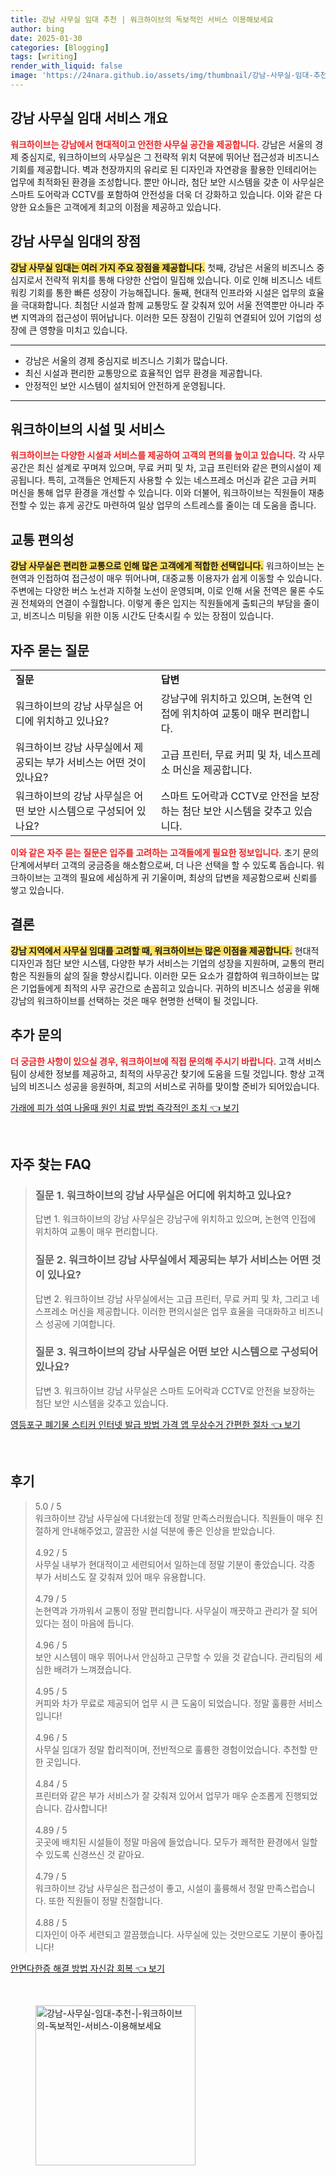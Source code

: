```yaml
---
title: 강남 사무실 임대 추천 | 워크하이브의 독보적인 서비스 이용해보세요
author: bing
date: 2025-01-30
categories: [Blogging]
tags: [writing]
render_with_liquid: false
image: 'https://24nara.github.io/assets/img/thumbnail/강남-사무실-임대-추천-|-워크하이브의-독보적인-서비스-이용해보세요.webp'
---
```



<h2 id='강남 사무실 임대 서비스 개요'>강남 사무실 임대 서비스 개요</h2>

<p><b><span style="color: #ee2323;">워크하이브는 강남에서 현대적이고 안전한 사무실 공간을 제공합니다.</span></b> 강남은 서울의 경제 중심지로, 워크하이브의 사무실은 그 전략적 위치 덕분에 뛰어난 접근성과 비즈니스 기회를 제공합니다. 벽과 천장까지의 유리로 된 디자인과 자연광을 활용한 인테리어는 업무에 최적화된 환경을 조성합니다. 뿐만 아니라, 첨단 보안 시스템을 갖춘 이 사무실은 스마트 도어락과 CCTV를 포함하여 안전성을 더욱 더 강화하고 있습니다. 이와 같은 다양한 요소들은 고객에게 최고의 이점을 제공하고 있습니다.</p>

<h2 id='강남 사무실 임대의 장점'>강남 사무실 임대의 장점</h2>

<p><b><span style="background-color: #ffe066;">강남 사무실 임대는 여러 가지 주요 장점을 제공합니다.</span></b> 첫째, 강남은 서울의 비즈니스 중심지로서 전략적 위치를 통해 다양한 산업이 밀집해 있습니다. 이로 인해 비즈니스 네트워킹 기회를 통한 빠른 성장이 가능해집니다. 둘째, 현대적 인프라와 시설은 업무의 효율을 극대화합니다. 최첨단 시설과 함께 교통망도 잘 갖춰져 있어 서울 전역뿐만 아니라 주변 지역과의 접근성이 뛰어납니다. 이러한 모든 장점이 긴밀히 연결되어 있어 기업의 성장에 큰 영향을 미치고 있습니다.</p>

<hr />

<ul>
    <li>강남은 서울의 경제 중심지로 비즈니스 기회가 많습니다.</li>
    <li>최신 시설과 편리한 교통망으로 효율적인 업무 환경을 제공합니다.</li>
    <li>안정적인 보안 시스템이 설치되어 안전하게 운영됩니다.</li>
</ul>

<hr />

<h2 id='워크하이브의 시설 및 서비스'>워크하이브의 시설 및 서비스</h2>

<p><b><span style="color: #ee2323;">워크하이브는 다양한 시설과 서비스를 제공하여 고객의 편의를 높이고 있습니다.</span></b> 각 사무공간은 최신 설계로 꾸며져 있으며, 무료 커피 및 차, 고급 프린터와 같은 편의시설이 제공됩니다. 특히, 고객들은 언제든지 사용할 수 있는 네스프레소 머신과 같은 고급 커피 머신을 통해 업무 환경을 개선할 수 있습니다. 이와 더불어, 워크하이브는 직원들이 재충전할 수 있는 휴게 공간도 마련하여 일상 업무의 스트레스를 줄이는 데 도움을 줍니다.</p>

<h2 id='교통 편의성'>교통 편의성</h2>

<p><b><span style="background-color: #ffe066;">강남 사무실은 편리한 교통으로 인해 많은 고객에게 적합한 선택입니다.</span></b> 워크하이브는 논현역과 인접하여 접근성이 매우 뛰어나며, 대중교통 이용자가 쉽게 이동할 수 있습니다. 주변에는 다양한 버스 노선과 지하철 노선이 운영되며, 이로 인해 서울 전역은 물론 수도권 전체와의 연결이 수월합니다. 이렇게 좋은 입지는 직원들에게 출퇴근의 부담을 줄이고, 비즈니스 미팅을 위한 이동 시간도 단축시킬 수 있는 장점이 있습니다.</p>

<h2 id='자주 묻는 질문'>자주 묻는 질문</h2>

<table>
    <tr>
        <td><b>질문</b></td>
        <td><b>답변</b></td>
    </tr>
    <tr>
        <td>워크하이브의 강남 사무실은 어디에 위치하고 있나요?</td>
        <td>강남구에 위치하고 있으며, 논현역 인접에 위치하여 교통이 매우 편리합니다.</td>
    </tr>
    <tr>
        <td>워크하이브 강남 사무실에서 제공되는 부가 서비스는 어떤 것이 있나요?</td>
        <td>고급 프린터, 무료 커피 및 차, 네스프레소 머신을 제공합니다.</td>
    </tr>
    <tr>
        <td>워크하이브의 강남 사무실은 어떤 보안 시스템으로 구성되어 있나요?</td>
        <td>스마트 도어락과 CCTV로 안전을 보장하는 첨단 보안 시스템을 갖추고 있습니다.</td>
    </tr>
</table>

<p><b><span style="color: #ee2323;">이와 같은 자주 묻는 질문은 입주를 고려하는 고객들에게 필요한 정보입니다.</span></b> 초기 문의 단계에서부터 고객의 궁금증을 해소함으로써, 더 나은 선택을 할 수 있도록 돕습니다. 워크하이브는 고객의 필요에 세심하게 귀 기울이며, 최상의 답변을 제공함으로써 신뢰를 쌓고 있습니다.</p>

<h2 id='결론'>결론</h2>

<p><b><span style="background-color: #ffe066;">강남 지역에서 사무실 임대를 고려할 때, 워크하이브는 많은 이점을 제공합니다.</span></b> 현대적 디자인과 첨단 보안 시스템, 다양한 부가 서비스는 기업의 성장을 지원하며, 교통의 편리함은 직원들의 삶의 질을 향상시킵니다. 이러한 모든 요소가 결합하여 워크하이브는 많은 기업들에게 최적의 사무 공간으로 손꼽히고 있습니다. 귀하의 비즈니스 성공을 위해 강남의 워크하이브를 선택하는 것은 매우 현명한 선택이 될 것입니다.</p>

<h2 id='추가 문의'>추가 문의</h2>

<p><b><span style="color: #ee2323;">더 궁금한 사항이 있으실 경우, 워크하이브에 직접 문의해 주시기 바랍니다.</span></b> 고객 서비스 팀이 상세한 정보를 제공하고, 최적의 사무공간 찾기에 도움을 드릴 것입니다. 항상 고객님의 비즈니스 성공을 응원하며, 최고의 서비스로 귀하를 맞이할 준비가 되어있습니다.</p>


<p><a class="click-button" title="가래에 피가 섞여 나올때 원인 치료 방법 즉각적인 조치" href="https://24nara.github.io/posts/%EA%B0%80%EB%9E%98%EC%97%90-%ED%94%BC%EA%B0%80-%EC%84%9E%EC%97%AC-%EB%82%98%EC%98%AC%EB%95%8C-%EC%9B%90%EC%9D%B8-%EC%B9%98%EB%A3%8C-%EB%B0%A9%EB%B2%95-%EC%A6%89%EA%B0%81%EC%A0%81%EC%9D%B8-%EC%A1%B0%EC%B9%98/" rel="dofollow">가래에 피가 섞여 나올때 원인 치료 방법 즉각적인 조치 👈 보기</a></p><br>
<h2 id='자주_찾는_FAQ'>자주 찾는 FAQ</h2>
<div itemscope="" itemtype="https://schema.org/FAQPage"> 
<blockquote> 
<div itemscope="" itemprop="mainEntity" itemtype="https://schema.org/Question"> 
<h3 itemprop="name">질문 1. 워크하이브의 강남 사무실은 어디에 위치하고 있나요?</h3> 
<div itemscope="" itemprop="acceptedAnswer" itemtype="https://schema.org/Answer"> 
<span itemprop="text"> 
<p>답변 1. 워크하이브의 강남 사무실은 강남구에 위치하고 있으며, 논현역 인접에 위치하여 교통이 매우 편리합니다.</p> 
</span> 
</div> 
</div> 

<div itemscope="" itemprop="mainEntity" itemtype="https://schema.org/Question"> 
<h3 itemprop="name">질문 2. 워크하이브 강남 사무실에서 제공되는 부가 서비스는 어떤 것이 있나요?</h3> 
<div itemscope="" itemprop="acceptedAnswer" itemtype="https://schema.org/Answer"> 
<span itemprop="text"> 
<p>답변 2. 워크하이브 강남 사무실에서는 고급 프린터, 무료 커피 및 차, 그리고 네스프레소 머신을 제공합니다. 이러한 편의시설은 업무 효율을 극대화하고 비즈니스 성공에 기여합니다.</p> 
</span> 
</div> 
</div> 

<div itemscope="" itemprop="mainEntity" itemtype="https://schema.org/Question"> 
<h3 itemprop="name">질문 3. 워크하이브의 강남 사무실은 어떤 보안 시스템으로 구성되어 있나요?</h3> 
<div itemscope="" itemprop="acceptedAnswer" itemtype="https://schema.org/Answer"> 
<span itemprop="text"> 
<p>답변 3. 워크하이브 강남 사무실은 스마트 도어락과 CCTV로 안전을 보장하는 첨단 보안 시스템을 갖추고 있습니다.</p> 
</span> 
</div> 
</div> 

</blockquote> 
</div>
<p><a class="click-button" title="영등포구 폐기물 스티커 인터넷 발급 방법 가격 앱 무상수거 간편한 절차" href="https://24nara.github.io/posts/%EC%98%81%EB%93%B1%ED%8F%AC%EA%B5%AC-%ED%8F%90%EA%B8%B0%EB%AC%BC-%EC%8A%A4%ED%8B%B0%EC%BB%A4-%EC%9D%B8%ED%84%B0%EB%84%B7-%EB%B0%9C%EA%B8%89-%EB%B0%A9%EB%B2%95-%EA%B0%80%EA%B2%A9-%EC%95%B1-%EB%AC%B4%EC%83%81%EC%88%98%EA%B1%B0-%EA%B0%84%ED%8E%B8%ED%95%9C-%EC%A0%88%EC%B0%A8/" rel="dofollow">영등포구 폐기물 스티커 인터넷 발급 방법 가격 앱 무상수거 간편한 절차 👈 보기</a></p><br>
<h2 id='후기'>후기</h2>
<div itemscope itemtype="https://schema.org/Product">
  <blockquote>
  <div itemprop="review" itemscope itemtype="https://schema.org/Review">
      <div itemprop="reviewRating" itemscope itemtype="https://schema.org/Rating"> <span itemprop="ratingValue">5.0</span> / <span itemprop="bestRating">5</span> </div>
      <span itemprop="reviewBody">워크하이브 강남 사무실에 다녀왔는데 정말 만족스러웠습니다. 직원들이 매우 친절하게 안내해주었고, 깔끔한 시설 덕분에 좋은 인상을 받았습니다.</span>
  </div>
  <br>
  <div itemprop="review" itemscope itemtype="https://schema.org/Review">
      <div itemprop="reviewRating" itemscope itemtype="https://schema.org/Rating"> <span itemprop="ratingValue">4.92</span> / <span itemprop="bestRating">5</span> </div>
      <span itemprop="reviewBody">사무실 내부가 현대적이고 세련되어서 일하는데 정말 기분이 좋았습니다. 각종 부가 서비스도 잘 갖춰져 있어 매우 유용합니다.</span>
  </div>
  <br>
  <div itemprop="review" itemscope itemtype="https://schema.org/Review">
      <div itemprop="reviewRating" itemscope itemtype="https://schema.org/Rating"> <span itemprop="ratingValue">4.79</span> / <span itemprop="bestRating">5</span> </div>
      <span itemprop="reviewBody">논현역과 가까워서 교통이 정말 편리합니다. 사무실이 깨끗하고 관리가 잘 되어 있다는 점이 마음에 듭니다.</span>
  </div>
  <br>
  <div itemprop="review" itemscope itemtype="https://schema.org/Review">
      <div itemprop="reviewRating" itemscope itemtype="https://schema.org/Rating"> <span itemprop="ratingValue">4.96</span> / <span itemprop="bestRating">5</span> </div>
      <span itemprop="reviewBody">보안 시스템이 매우 뛰어나서 안심하고 근무할 수 있을 것 같습니다. 관리팀의 세심한 배려가 느껴졌습니다.</span>
  </div>
  <br>
  <div itemprop="review" itemscope itemtype="https://schema.org/Review">
      <div itemprop="reviewRating" itemscope itemtype="https://schema.org/Rating"> <span itemprop="ratingValue">4.95</span> / <span itemprop="bestRating">5</span> </div>
      <span itemprop="reviewBody">커피와 차가 무료로 제공되어 업무 시 큰 도움이 되었습니다. 정말 훌륭한 서비스입니다!</span>
  </div>
  <br>
  <div itemprop="review" itemscope itemtype="https://schema.org/Review">
      <div itemprop="reviewRating" itemscope itemtype="https://schema.org/Rating"> <span itemprop="ratingValue">4.96</span> / <span itemprop="bestRating">5</span> </div>
      <span itemprop="reviewBody">사무실 임대가 정말 합리적이며, 전반적으로 훌륭한 경험이었습니다. 추천할 만한 곳입니다.</span>
  </div>
  <br>
  <div itemprop="review" itemscope itemtype="https://schema.org/Review">
      <div itemprop="reviewRating" itemscope itemtype="https://schema.org/Rating"> <span itemprop="ratingValue">4.84</span> / <span itemprop="bestRating">5</span> </div>
      <span itemprop="reviewBody">프린터와 같은 부가 서비스가 잘 갖춰져 있어서 업무가 매우 순조롭게 진행되었습니다. 감사합니다!</span>
  </div>
  <br>
  <div itemprop="review" itemscope itemtype="https://schema.org/Review">
      <div itemprop="reviewRating" itemscope itemtype="https://schema.org/Rating"> <span itemprop="ratingValue">4.89</span> / <span itemprop="bestRating">5</span> </div>
      <span itemprop="reviewBody">곳곳에 배치된 시설들이 정말 마음에 들었습니다. 모두가 쾌적한 환경에서 일할 수 있도록 신경쓰신 것 같아요.</span>
  </div>
  <br>
  <div itemprop="review" itemscope itemtype="https://schema.org/Review">
      <div itemprop="reviewRating" itemscope itemtype="https://schema.org/Rating"> <span itemprop="ratingValue">4.79</span> / <span itemprop="bestRating">5</span> </div>
      <span itemprop="reviewBody">워크하이브 강남 사무실은 접근성이 좋고, 시설이 훌륭해서 정말 만족스럽습니다. 또한 직원들이 정말 친절합니다.</span>
  </div>
  <br>
  <div itemprop="review" itemscope itemtype="https://schema.org/Review">
      <div itemprop="reviewRating" itemscope itemtype="https://schema.org/Rating"> <span itemprop="ratingValue">4.88</span> / <span itemprop="bestRating">5</span> </div>
      <span itemprop="reviewBody">디자인이 아주 세련되고 깔끔했습니다. 사무실에 있는 것만으로도 기분이 좋아집니다!</span>
  </div>
  </blockquote>
</div>
<p><a class="click-button" title="안면다한증 해결 방법 자신감 회복" href="https://24nara.github.io/posts/%EC%95%88%EB%A9%B4%EB%8B%A4%ED%95%9C%EC%A6%9D-%ED%95%B4%EA%B2%B0-%EB%B0%A9%EB%B2%95-%EC%9E%90%EC%8B%A0%EA%B0%90-%ED%9A%8C%EB%B3%B5/" rel="dofollow">안면다한증 해결 방법 자신감 회복 👈 보기</a></p><br>
<figure class="image"><img src="https://24nara.github.io/assets/img/thumbnail/강남-사무실-임대-추천-|-워크하이브의-독보적인-서비스-이용해보세요.webp" alt="강남-사무실-임대-추천-|-워크하이브의-독보적인-서비스-이용해보세요" width="256" height="256"></figure>